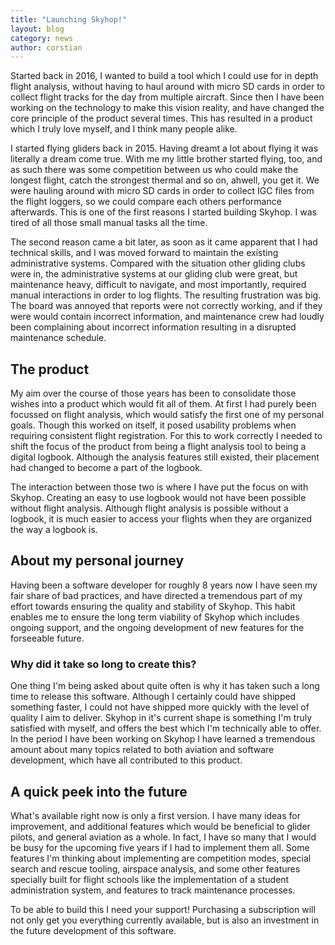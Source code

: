 ```yaml
---
title: "Launching Skyhop!"
layout: blog
category: news
author: corstian
---
```


<p class="font-thin text-lg">Started back in 2016, I wanted to build a tool which I could use for in depth flight analysis, without having to haul around with micro SD cards in order to collect flight tracks for the day from multiple aircraft. Since then I have been working on the technology to make this vision reality, and have changed the core principle of the product several times. This has resulted in a product which I truly love myself, and I think many people alike.</p>


I started flying gliders back in 2015. Having dreamt a lot about flying it was literally a dream come true. With me my little brother started flying, too, and as such there was some competition between us who could make the longest flight, catch the strongest thermal and so on, ahwell, you get it. We were hauling around with micro SD cards in order to collect IGC files from the flight loggers, so we could compare each others performance afterwards. This is one of the first reasons I started building Skyhop. I was tired of all those small manual tasks all the time.

The second reason came a bit later, as soon as it came apparent that I had technical skills, and I was moved forward to maintain the existing administrative systems. Compared with the situation other gliding clubs were in, the administrative systems at our gliding club were great, but maintenance heavy, difficult to navigate, and most importantly, required manual interactions in order to log flights. The resulting frustration was big. The board was annoyed that reports were not correctly working, and if they were would contain incorrect information, and maintenance crew had loudly been complaining about incorrect information resulting in a disrupted maintenance schedule.


## The product

My aim over the course of those years has been to consolidate those wishes into a product which would fit all of them. At first I had purely been focussed on flight analysis, which would satisfy the first one of my personal goals. Though this worked on itself, it posed usability problems when requiring consistent flight registration. For this to work correctly I needed to shift the focus of the product from being a flight analysis tool to being a digital logbook. Although the analysis features still existed, their placement had changed to become a part of the logbook.

The interaction between those two is where I have put the focus on with Skyhop. Creating an easy to use logbook would not have been possible without flight analysis. Although flight analysis is possible without a logbook, it is much easier to access your flights when they are organized the way a logbook is.


## About my personal journey

Having been a software developer for roughly 8 years now I have seen my fair share of bad practices, and have directed a tremendous part of my effort towards ensuring the quality and stability of Skyhop. This habit enables me to ensure the long term viability of Skyhop which includes ongoing support, and the ongoing development of new features for the forseeable future.


### Why did it take so long to create this?

One thing I'm being asked about quite often is why it has taken such a long time to release this software. Although I certainly could have shipped something faster, I could not have shipped more quickly with the level of quality I aim to deliver. Skyhop in it's current shape is something I'm truly satisfied with myself, and offers the best which I'm technically able to offer. In the period I have been working on Skyhop I have learned a tremendous amount about many topics related to both aviation and software development, which have all contributed to this product.


## A quick peek into the future

What's available right now is only a first version. I have many ideas for improvement, and additional features which would be beneficial to glider pilots, and general aviation as a whole. In fact, I have so many that I would be busy for the upcoming five years if I had to implement them all. Some features I'm thinking about implementing are competition modes, special search and rescue tooling, airspace analysis, and some other features specially built for flight schools like the implementation of a student administration system, and features to track maintenance processes.

To be able to build this I need your support! Purchasing a subscription will not only get you everything currently available, but is also an investment in the future development of this software.